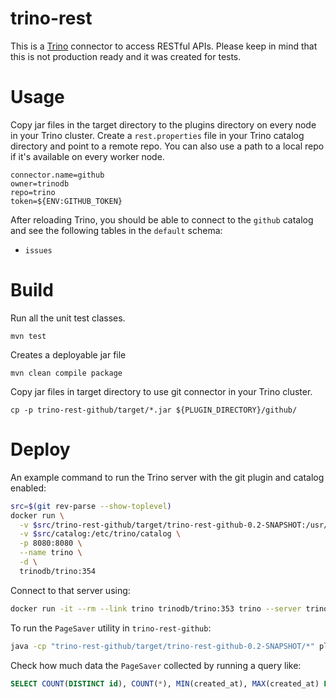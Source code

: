 trino-rest
==========

This is a [Trino](http://trino.io/) connector to access RESTful APIs. Please keep in mind that this is not production ready and it was created for tests.

# Usage

Copy jar files in the target directory to the plugins directory on every node in your Trino cluster.
Create a `rest.properties` file in your Trino catalog directory and point to a remote repo.
You can also use a path to a local repo if it's available on every worker node.

```
connector.name=github
owner=trinodb
repo=trino
token=${ENV:GITHUB_TOKEN}
```

After reloading Trino, you should be able to connect to the `github` catalog and see the following tables in the `default` schema:
* `issues`

# Build

Run all the unit test classes.
```
mvn test
```

Creates a deployable jar file
```
mvn clean compile package
```

Copy jar files in target directory to use git connector in your Trino cluster.
```
cp -p trino-rest-github/target/*.jar ${PLUGIN_DIRECTORY}/github/
```

# Deploy

An example command to run the Trino server with the git plugin and catalog enabled:

```bash
src=$(git rev-parse --show-toplevel)
docker run \
  -v $src/trino-rest-github/target/trino-rest-github-0.2-SNAPSHOT:/usr/lib/trino/plugin/github \
  -v $src/catalog:/etc/trino/catalog \
  -p 8080:8080 \
  --name trino \
  -d \
  trinodb/trino:354
```

Connect to that server using:
```bash
docker run -it --rm --link trino trinodb/trino:353 trino --server trino:8080 --catalog github --schema default
```

To run the `PageSaver` utility in `trino-rest-github`:
```bash
java -cp "trino-rest-github/target/trino-rest-github-0.2-SNAPSHOT/*" pl.net.was.rest.github.RunsSaver
```

Check how much data the `PageSaver` collected by running a query like:
```sql
SELECT COUNT(DISTINCT id), COUNT(*), MIN(created_at), MAX(created_at) FROM runs;
```

